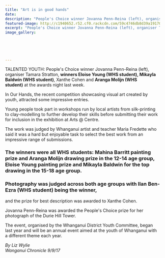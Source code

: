 ```yaml
---
title: "Art is in good hands"
date: 
description: "People's Choice winner Jovanna Penn-Reina (left), organiser Tamara Stratton, winners Eloise Young (WHS student), Mikayla Baldwin (WHS student), Xanthe Cohen & Aranga Molijn (WHS student) at the awards"
featured-image: http://c1940652.r52.cf0.rackcdn.com/59c4746db8d39a191700002c/eloise-young-Molihn-9-Sept-chron.jpg
excerpt: "People's Choice winner Jovanna Penn-Reina (left), organiser Tamara Stratton, winners Eloise Young (WHS student), Mikayla Baldwin (WHS student), Xanthe Cohen and Aranga Molijn (WHS student) at the awards night last week."
image_gallery:
    
    
    
    
    
---
```


<p><span>TALENTED YOUTH: People's Choice winner Jovanna Penn-Reina (left), organiser Tamara Stratton, <strong>winners Eloise Young (WHS student), Mikayla Baldwin (WHS student)</strong>, Xanthe Cohen and <strong>Aranga Molijn (WHS student)</strong>&nbsp;at the awards night last week.</span></p>
<p class="element element-paragraph">In Our Hands, the recent competition showcasing visual art created by youth, attracted some impressive entries.</p>
<p class="element element-paragraph">Young people took part in workshops run by local artists from silk-printing to clay-modelling to further develop their skills before submitting their work for inclusion in the exhibition at Arts @ Centre.</p>
<p class="element element-paragraph">The work was judged by Whanganui artist and teacher Maria Fredette who said it was a hard but enjoyable task to select the best work from an impressive range of submissions.</p>
<h3 class="element element-paragraph">The winners were all WHS students: Mahina Barritt painting prize and Aranga Molijn drawing prize in the 12-14 age group, Eloise Young painting prize and Mikayla Baldwin for the top drawing in the 15-18 age group.</h3>
<h3 class="element element-paragraph">Photography was judged across both age groups with Ilan Ben-Ezra (WHS student) being the winner,</h3>
<p class="element element-paragraph">and the prize for best description was awarded to Xanthe Cohen.</p>
<p class="element element-paragraph">Jovanna Penn-Reina was awarded the People's Choice prize for her photograph of the Durie Hill Tower.</p>
<p class="element element-paragraph">The event, organised by the Whanganui District Youth Committee, began last year and will be an annual event aimed at the youth of Whanganui with a different theme each year.</p>
<p class="element element-paragraph"><em>By Liz Wylie</em><br /><em>Wanganui Chronicle 9/9/17</em></p>

